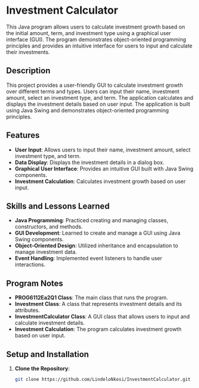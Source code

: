 # Investment Calculator

This Java program allows users to calculate investment growth based on the initial amount, term, and investment type using a graphical user interface (GUI). The program demonstrates object-oriented programming principles and provides an intuitive interface for users to input and calculate their investments.

## Description

This project provides a user-friendly GUI to calculate investment growth over different terms and types. Users can input their name, investment amount, select an investment type, and term. The application calculates and displays the investment details based on user input. The application is built using Java Swing and demonstrates object-oriented programming principles.

## Features

- **User Input**: Allows users to input their name, investment amount, select investment type, and term.
- **Data Display**: Displays the investment details in a dialog box.
- **Graphical User Interface**: Provides an intuitive GUI built with Java Swing components.
- **Investment Calculation**: Calculates investment growth based on user input.

## Skills and Lessons Learned

- **Java Programming**: Practiced creating and managing classes, constructors, and methods.
- **GUI Development**: Learned to create and manage a GUI using Java Swing components.
- **Object-Oriented Design**: Utilized inheritance and encapsulation to manage investment data.
- **Event Handling**: Implemented event listeners to handle user interactions.

## Program Notes

- **PROG6112Ea2Q1 Class**: The main class that runs the program.
- **Investment Class**: A class that represents investment details and its attributes.
- **InvestmentCalculator Class**: A GUI class that allows users to input and calculate investment details.
- **Investment Calculation**: The program calculates investment growth based on user input.

## Setup and Installation

1. **Clone the Repository**:
   ```sh
   git clone https://github.com/LindeloNkosi/InvestmentCalculator.git
